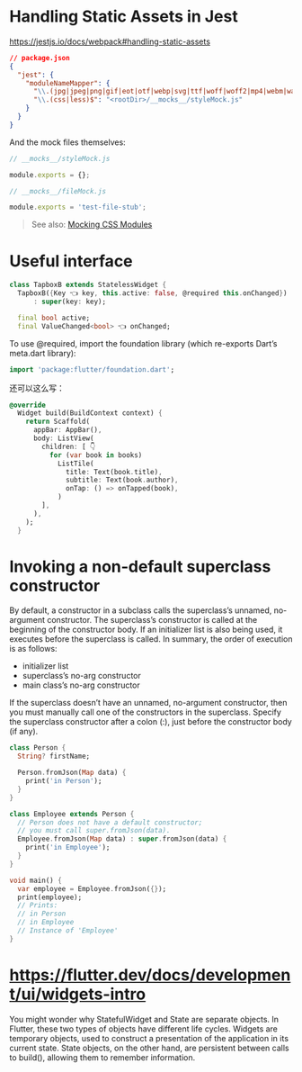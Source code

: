 # Handling Static Assets in Jest

https://jestjs.io/docs/webpack#handling-static-assets

```json
// package.json
{
  "jest": {
    "moduleNameMapper": {
      "\\.(jpg|jpeg|png|gif|eot|otf|webp|svg|ttf|woff|woff2|mp4|webm|wav|mp3|m4a|aac|oga)$": "<rootDir>/__mocks__/fileMock.js",
      "\\.(css|less)$": "<rootDir>/__mocks__/styleMock.js"
    }
  }
}
```

And the mock files themselves:

```ts
// __mocks__/styleMock.js

module.exports = {};
```

```ts
// __mocks__/fileMock.js

module.exports = 'test-file-stub';
```

> See also: [Mocking CSS Modules](https://jestjs.io/docs/webpack#mocking-css-modules)

# Useful interface

```dart
class TapboxB extends StatelessWidget {
  TapboxB({Key 👈 key, this.active: false, @required this.onChanged})
      : super(key: key);

  final bool active;
  final ValueChanged<bool> 👈 onChanged;
```

To use @required, import the foundation library (which re-exports Dart’s meta.dart library):

```dart
import 'package:flutter/foundation.dart';
```

还可以这么写：

```dart
@override
  Widget build(BuildContext context) {
    return Scaffold(
      appBar: AppBar(),
      body: ListView(
        children: [ 👇
          for (var book in books)
            ListTile(
              title: Text(book.title),
              subtitle: Text(book.author),
              onTap: () => onTapped(book),
            )
        ],
      ),
    );
  }
```

# Invoking a non-default superclass constructor

By default, a constructor in a subclass calls the superclass’s unnamed, no-argument constructor. The superclass’s constructor is called at the beginning of the constructor body. If an initializer list is also being used, it executes before the superclass is called. In summary, the order of execution is as follows:

- initializer list
- superclass’s no-arg constructor
- main class’s no-arg constructor

If the superclass doesn’t have an unnamed, no-argument constructor, then you must manually call one of the constructors in the superclass. Specify the superclass constructor after a colon (:), just before the constructor body (if any).

```dart
class Person {
  String? firstName;

  Person.fromJson(Map data) {
    print('in Person');
  }
}

class Employee extends Person {
  // Person does not have a default constructor;
  // you must call super.fromJson(data).
  Employee.fromJson(Map data) : super.fromJson(data) {
    print('in Employee');
  }
}

void main() {
  var employee = Employee.fromJson({});
  print(employee);
  // Prints:
  // in Person
  // in Employee
  // Instance of 'Employee'
}
```

# https://flutter.dev/docs/development/ui/widgets-intro

You might wonder why StatefulWidget and State are separate objects. In Flutter, these two types of objects have different life cycles. Widgets are temporary objects, used to construct a presentation of the application in its current state. State objects, on the other hand, are persistent between calls to build(), allowing them to remember information.

